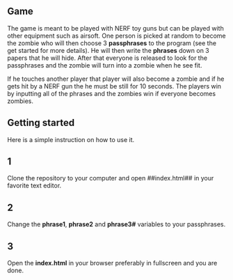## Game

The game is meant to be played with NERF toy guns but can be played with other equipment such as airsoft. One person is picked at random to become the zombie who will then choose 3 **passphrases** to the program (see the get started for more details). He will then write the **phrases** down on 3 papers that he will hide. After that everyone is released to look for the passphrases and the zombie will turn into a zombie when he see fit.

If he touches another player that player will also become a zombie and if he gets hit by a NERF gun the he must be still for 10 seconds. The players win by inputting all of the phrases and the zombies win if everyone becomes zombies.

## Getting started

Here is a simple instruction on how to use it.

## 1

Clone the repository to your computer and open ##index.html## in your favorite text editor.

## 2

Change the **phrase1**, **phrase2** and **phrase3#** variables to your passphrases.

## 3

Open the **index.html** in your browser preferably in fullscreen and you are done.
